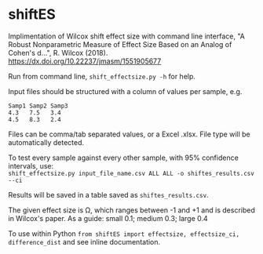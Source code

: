# shiftES
Implimentation of Wilcox shift effect size with command line interface,
"A Robust Nonparametric Measure of Effect Size Based on an Analog of Cohen's d...", R. Wilcox (2018). https://dx.doi.org/10.22237/jmasm/1551905677


Run from command line, `shift_effectsize.py -h` for help.

Input files should be structured with a column of values per sample, e.g.
```
Samp1 Samp2 Samp3
4.3   7.5   3.4
4.5   8.3   2.4
```
Files can be comma/tab separated values, or a Excel .xlsx. File type will be automatically detected.


To test every sample against every other sample, with 95% confidence intervals, use:  
`shift_effectsize.py input_file_name.csv ALL ALL -o shiftes_results.csv --ci`

Results will be saved in a table saved as `shiftes_results.csv`.

The given effect size is Ω, which ranges between -1 and +1 and is described in Wilcox's paper. As a guide: small 0.1; medium 0.3; large 0.4

To use within Python `from shiftES import effectsize, effectsize_ci, difference_dist` and see inline documentation.
